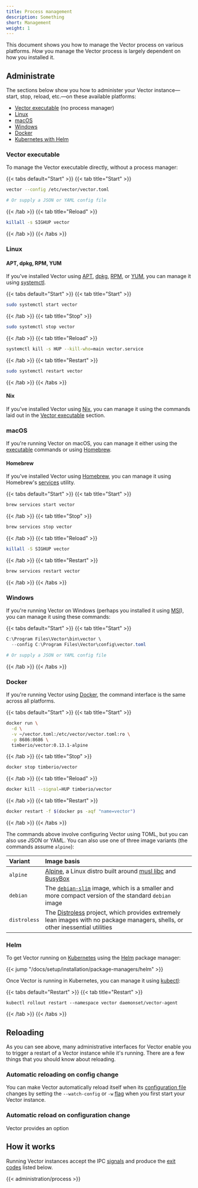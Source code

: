 ```yaml
---
title: Process management
description: Something
short: Management
weight: 1
---
```


This document shows you how to manage the Vector process on various platforms. *How* you manage the Vector process is largely dependent on how you installed it.

## Administrate

The sections below show you how to administer your Vector instance—start, stop, reload, etc.—on these available platforms:

* [Vector executable](#vector-executable) (no process manager)
* [Linux](#linux)
* [macOS](#macos)
* [Windows](#windows)
* [Docker](#docker)
* [Kubernetes with Helm](#helm)

### Vector executable

To manage the Vector executable directly, without a process manager:

{{< tabs default="Start" >}}
{{< tab title="Start" >}}
```bash
vector --config /etc/vector/vector.toml

# Or supply a JSON or YAML config file
```
{{< /tab >}}
{{< tab title="Reload" >}}
```bash
killall -s SIGHUP vector
```
{{< /tab >}}
{{< /tabs >}}

### Linux

#### APT, dpkg, RPM, YUM

If you've installed Vector using [APT], [dpkg], [RPM], or [YUM], you can manage it using [systemctl].

{{< tabs default="Start" >}}
{{< tab title="Start" >}}
```bash
sudo systemctl start vector
```
{{< /tab >}}
{{< tab title="Stop" >}}
```bash
sudo systemctl stop vector
```
{{< /tab >}}
{{< tab title="Reload" >}}
```bash
systemctl kill -s HUP --kill-who=main vector.service
```
{{< /tab >}}
{{< tab title="Restart" >}}
```bash
sudo systemctl restart vector
```
{{< /tab >}}
{{< /tabs >}}

#### Nix

If you've installed Vector using [Nix], you can manage it using the commands laid out in the [Vector
executable](#vector-executable) section.

### macOS

If you're running Vector on macOS, you can manage it either using the [executable](#vector-executable) commands or using
[Homebrew](#homebrew).

#### Homebrew

If you've installed Vector using [Homebrew], you can manage it using Homebrew's [services][brew_services] utility.

{{< tabs default="Start" >}}
{{< tab title="Start" >}}
```bash
brew services start vector
```
{{< /tab >}}
{{< tab title="Stop" >}}
```bash
brew services stop vector
```
{{< /tab >}}
{{< tab title="Reload" >}}
```bash
killall -S SIGHUP vector
```
{{< /tab >}}
{{< tab title="Restart" >}}
```bash
brew services restart vector
```
{{< /tab >}}
{{< /tabs >}}

### Windows

If you're running Vector on Windows (perhaps you installed it using [MSI]), you can manage it using these commands:

{{< tabs default="Start" >}}
{{< tab title="Start" >}}
```powershell
C:\Program Files\Vector\bin\vector \
  --config C:\Program Files\Vector\config\vector.toml

# Or supply a JSON or YAML config file
```
{{< /tab >}}
{{< /tabs >}}

### Docker

If you're running Vector using [Docker], the command interface is the same across all platforms.

{{< tabs default="Start" >}}
{{< tab title="Start" >}}
```bash
docker run \
  -d \
  -v ~/vector.toml:/etc/vector/vector.toml:ro \
  -p 8686:8686 \
  timberio/vector:0.13.1-alpine
```
{{< /tab >}}
{{< tab title="Stop" >}}
```bash
docker stop timberio/vector
```
{{< /tab >}}
{{< tab title="Reload" >}}
```bash
docker kill --signal=HUP timberio/vector
```
{{< /tab >}}
{{< tab title="Restart" >}}
```bash
docker restart -f $(docker ps -aqf "name=vector")
```
{{< /tab >}}
{{< /tabs >}}

The commands above involve configuring Vector using TOML, but you can also use JSON or YAML. You can also use one of
three image variants (the commands assume `alpine`):

Variant | Image basis
:-------|:-----------
`alpine` | [Alpine](https://hub.docker.com/_/alpine), a Linux distro built around [musl libc](https://www.musl-libc.org) and [BusyBox](https://busybox.net)
`debian` | The [`debian-slim`](https://hub.docker.com/_/debian) image, which is a smaller and more compact version of the standard `debian` image
`distroless` | The [Distroless](https://github.com/GoogleContainerTools/distroless) project, which provides extremely lean images with no package managers, shells, or other inessential utilities

### Helm

To get Vector running on [Kubernetes] using the [Helm] package manager:

{{< jump "/docs/setup/installation/package-managers/helm" >}}

Once Vector is running in Kubernetes, you can manage it using [kubectl]:

{{< tabs default="Restart" >}}
{{< tab title="Restart" >}}
```shell
kubectl rollout restart --namespace vector daemonset/vector-agent
```
{{< /tab >}}
{{< /tabs >}}

## Reloading

As you can see above, many administrative interfaces for Vector enable you to trigger a restart of a Vector instance while it's running. There are a few things that you should know about reloading.

### Automatic reloading on config change

You can make Vector automatically reload itself when its [configuration file][configuration] changes by setting the `--watch-config` or `-w` [flag][watch_config] when you first start your Vector instance.

### Automatic reload on configuration change

Vector provides an option

## How it works

Running Vector instances accept the IPC [signals](#signals) and produce the [exit codes](#exit-codes) listed below.

{{< administration/process >}}

[apt]: /docs/setup/installation/package-managers/apt
[brew_services]: https://github.com/Homebrew/homebrew-services
[bug]: https://github.com/timberio/vector/issues/new?labels=type%3A+bug
[configuration]: /docs/reference/configuration
[docker]: /docs/setup/installation/platforms/docker
[dpkg]: /docs/setup/installation/package-managers/dpkg
[helm]: https://helm.sh
[homebrew]: /docs/setup/installation/package-managers/homebrew
[kubectl]: https://kubernetes.io/docs/reference/kubectl
[kubernetes]: https://kubernetes.io
[msi]: /docs/setup/installation/package-managers/msi
[nix]: /docs/setup/installation/package-managers/nix
[rpm]: /docs/setup/installation/package-managers/rpm
[sources]: /docs/reference/configuration/sources
[systemctl]: https://man7.org/linux/man-pages//man1/systemctl.1.html
[watch_config]: /docs/reference/cli/#vector-watch-config
[yum]: /docs/setup/installation/package-managers/yum
